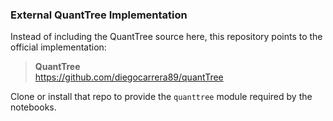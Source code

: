 ### External QuantTree Implementation

Instead of including the QuantTree source here, this repository points to the official implementation:
> **QuantTree**  
> https://github.com/diegocarrera89/quantTree

Clone or install that repo to provide the `quanttree` module required by the notebooks.